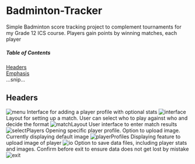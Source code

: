 # Badminton-Tracker
Simple Badminton score tracking project to complement tournaments for my Grade 12 ICS course. Players gain points by winning matches, each player

##### Table of Contents  
[Headers](#headers)  
[Emphasis](#emphasis)  
...snip...    
<a name="headers"/>
## Headers


![menu](https://cdn.discordapp.com/attachments/799791712993673236/799791764999110666/unknown.png)
Interface for adding a player profile with optional stats
![interface](https://cdn.discordapp.com/attachments/799791712993673236/799792353610432522/unknown.png)
Layout for setting up a match. User can select who to play against who and decide the format
![matchLayout](https://cdn.discordapp.com/attachments/799791712993673236/799792714832674816/unknown.png)
User interface to enter match results
![selectPlayers](https://cdn.discordapp.com/attachments/799791712993673236/799793457002446878/unknown.png)
Opening specific player profile. Option to upload image. Currently displaying default image
![playerProfiles](https://cdn.discordapp.com/attachments/799791712993673236/799793537360068648/unknown.png)
Displaying feature to upload image of player
![io](https://cdn.discordapp.com/attachments/799791712993673236/799793585787633695/unknown.png)
Option to save data files, including player stats and images. Confirm before exit to ensure data does not get lost by mistake
![exit](https://cdn.discordapp.com/attachments/799791712993673236/799792852237680670/unknown.png)
